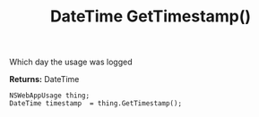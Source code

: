 ﻿---
uid: crmscript_ref_NSWebAppUsage_GetTimestamp
title: DateTime GetTimestamp()
intellisense: NSWebAppUsage.GetTimestamp
keywords: NSWebAppUsage, GetTimestamp
so.topic: reference
---

Which day the usage was logged

**Returns:** DateTime


```crmscript
NSWebAppUsage thing;
DateTime timestamp  = thing.GetTimestamp();
```


